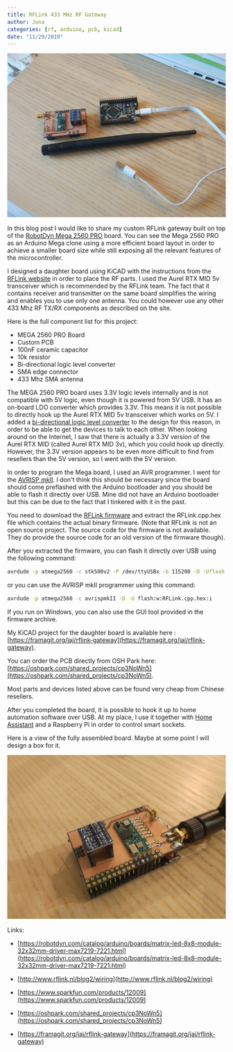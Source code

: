 ```yaml
---
title: RFLink 433 MHz RF Gateway
author: Jona
categories: [rf, arduino, pcb, kicad]
date: "11/29/2019"
---
```


![](IMG_20191024_171635.jpg)

In this blog post I would like to share my custom RFLink gateway built on top of the [RobotDyn Mega 2560 PRO](https://robotdyn.com/catalog/arduino/boards/matrix-led-8x8-module-32x32mm-driver-max7219-7221.html) board. You can see the Mega 2560 PRO as an Arduino Mega clone using a more efficient board layout in order to achieve a smaller board size while still exposing all the relevant features of the microcontroller.

I designed a daughter board using KiCAD with the instructions from the [RFLink website](http://www.rflink.nl/blog2/wiring) in order to place the RF parts. I used the Aurel RTX MID 5v transceiver which is recommended by the RFLink team. The fact that it contains receiver and transmitter on the same board simplifies the wiring and enables you to use only one antenna. You could however use any other 433 Mhz RF TX/RX components as described on the site.

Here is the full component list for this project:

- MEGA 2560 PRO Board
- Custom PCB
- 100nF ceramic capacitor
- 10k resistor
- Bi-directional logic level converter
- SMA edge connector
- 433 Mhz SMA antenna

The MEGA 2560 PRO board uses 3.3V logic levels internally and is not compatible with 5V logic, even though it is powered from 5V USB. It has an on-board LDO converter which provides 3.3V. This means it is not possible to directly hook up the Aurel RTX MID 5v transceiver which works on 5V. I added a [bi-directional logic level converter](https://www.sparkfun.com/products/12009) to the design for this reason, in order to be able to get the devices to talk to each other. When looking around on the Internet, I saw that there is actually a 3.3V version of the Aurel RTX MID (called Aurel RTX MID 3v), which you could hook up directly. However, the 3.3V version appears to be even more difficult to find from resellers than the 5V version, so I went with the 5V version.

In order to program the Mega board, I used an AVR programmer. I went for the [AVRISP mkII](https://www.microchip.com/DevelopmentTools/ProductDetails/PartNO/ATAVRISP2). I don't think this should be necessary since the board should come preflashed with the Arduino bootloader and you should be able to flash it directly over USB. Mine did not have an Arduino bootloader but this can be due to the fact that I tinkered with it in the past.

You need to download the [RFLink firmware](http://www.rflink.nl/blog2/download) and extract the RFLink.cpp.hex file which contains the actual binary firmware. (Note that RFLink is not an open source project. The source code for the firmware is not available. They do provide the source code for an old version of the firmware though).

After you extracted the firmware, you can flash it directly over USB using the following command:

```bash
avrdude -p atmega2560 -c stk500v2 -P /dev/ttyUSBx -b 115200 -D -Uflash:w:RFLink.cpp.hex:i   
```

or you can use the AVRISP mkII programmer using this command:

```bash
avrdude -p atmega2560 -c avrispmkII -D -U flash:w:RFLink.cpp.hex:i
```

If you run on Windows, you can also use the GUI tool provided in the firmware archive.


My KiCAD project for the daughter board is available here : [https://framagit.org/jaj/rflink-gateway](https://framagit.org/jaj/rflink-gateway).

You can order the PCB directly from OSH Park here: [https://oshpark.com/shared_projects/cp3NoWn5](https://oshpark.com/shared_projects/cp3NoWn5).

Most parts and devices listed above can be found very cheap from Chinese resellers.

After you completed the board, it is possible to hook it up to home automation software over USB. At my place, I use it together with [Home Assistant](https://www.home-assistant.io/integrations/rflink/) and a Raspberry Pi in order to control smart sockets.

Here is a view of the fully assembled board. Maybe at some point I will design a box for it.

![](IMG_20191024_215427.jpg)

Links:

- [https://robotdyn.com/catalog/arduino/boards/matrix-led-8x8-module-32x32mm-driver-max7219-7221.html](https://robotdyn.com/catalog/arduino/boards/matrix-led-8x8-module-32x32mm-driver-max7219-7221.html)

- [http://www.rflink.nl/blog2/wiring](http://www.rflink.nl/blog2/wiring)

- [https://www.sparkfun.com/products/12009](https://www.sparkfun.com/products/12009)

- [https://oshpark.com/shared_projects/cp3NoWn5](https://oshpark.com/shared_projects/cp3NoWn5)

- [https://framagit.org/jaj/rflink-gateway](https://framagit.org/jaj/rflink-gateway)
